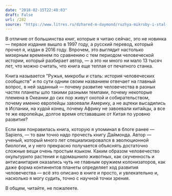 ```yaml
---
date: "2018-02-15T22:48:03"
draft: False
url: /282
source: "https://www.litres.ru/dzhared-m-daymond/ruzhya-mikroby-i-stal-sudby-chelovecheskih-obschestv/?lfrom=185352"
---
```


В отличие от большинства книг, которые я читаю сейчас, это не новинка — первое издание вышло в 1997 году, а русский перевод, который прочел я, издан в 2016 году. Впрочем, это выглядит настолько мизерным временем по сравнению с тем периодом человеческой истории, который разбирает автор, — а это ни много ни мало 13 тысяч лет, что можно считать, что книга еще теплая от печатного станка.

Книга называется "Ружья, микробы и сталь: история человеческих сообществ" и по сути одним своим названием отвечает на главный вопрос, в ней заданный — почему развитие человечества в разных частях планеты шло такими разными темпами, почему некоторые племена в Океании до сих пор живут охотой и собирательством, почему именно европейцы завоевали Америку, а не ацтеки высадились в Испании, на худой конец, почему Африку не завоевали китайцы, а все те же европейцы, долгое время отстававшие от Китая по уровню развития?

Если вам понравилась книга, которую я упоминал в блоге ранее — Sapiens, — то вам точно надо прочесть книгу Даймонда. Автор — ученый, который много лет специализировался в эволюционной биологии, и у него прекрасно получается объяснять достаточно сложные вещи очень простым языком. Каким образом человечество окультурило растения и одомашнило животных, как скученность и антисанитария оказались чуть не главным оружием колонизаторов, как даже форма континентов планеты определяет ход развития человечества — всё это описано в книге и просто, и увлекательно и, насколько я могу судить, точно с научной точки зрения.

В общем, читайте, не пожалеете.
